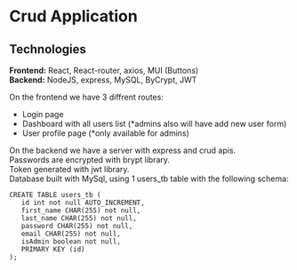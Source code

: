 # Crud Application

## Technologies
**Frontend:** React, React-router, axios, MUI (Buttons) \
**Backend:** NodeJS, express, MySQL, ByCrypt, JWT

On the frontend we have 3 diffrent routes: 
- Login page
- Dashboard with all users list (*admins also will have add new user form)
- User profile page (*only available for admins)

On the backend we have a server with express and crud apis. \
Passwords are encrypted with brypt library. \
Token generated with jwt library. \
Database built with MySql, using 1 users_tb table with the following schema:
 ```
 CREATE TABLE users_tb (
	id int not null AUTO_INCREMENT,
    first_name CHAR(255) not null,
    last_name CHAR(255) not null,
    password CHAR(255) not null,
    email CHAR(255) not null,
    isAdmin boolean not null,
    PRIMARY KEY (id)
);
```
